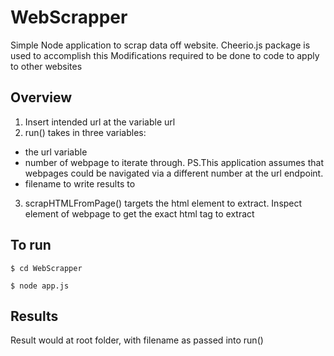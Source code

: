 # WebScrapper
Simple Node application to scrap data off website.
Cheerio.js package is used to accomplish this
Modifications required to be done to code to apply to other websites


## Overview
1. Insert intended url at the variable url
2. run() takes in three variables:
- the url variable
- number of webpage to iterate through. PS.This application assumes that webpages could be navigated via a different number at the url endpoint.
- filename to write results to

3. scrapHTMLFromPage() targets the html element to extract. Inspect element of webpage to get the exact html tag to extract


## To run
```
$ cd WebScrapper
```
```
$ node app.js
```

## Results
Result would at root folder, with filename as passed into run()
